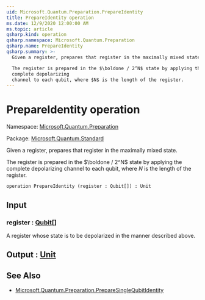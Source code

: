 ```yaml
---
uid: Microsoft.Quantum.Preparation.PrepareIdentity
title: PrepareIdentity operation
ms.date: 12/9/2020 12:00:00 AM
ms.topic: article
qsharp.kind: operation
qsharp.namespace: Microsoft.Quantum.Preparation
qsharp.name: PrepareIdentity
qsharp.summary: >-
  Given a register, prepares that register in the maximally mixed state.

  The register is prepared in the $\boldone / 2^N$ state by applying the
  complete depolarizing
  channel to each qubit, where $N$ is the length of the register.
---
```


# PrepareIdentity operation

Namespace: [Microsoft.Quantum.Preparation](xref:Microsoft.Quantum.Preparation)

Package: [Microsoft.Quantum.Standard](https://nuget.org/packages/Microsoft.Quantum.Standard)


Given a register, prepares that register in the maximally mixed state.The register is prepared in the $\boldone / 2^N$ state by applying thecomplete depolarizingchannel to each qubit, where $N$ is the length of the register.

```qsharp
operation PrepareIdentity (register : Qubit[]) : Unit
```


## Input

### register : [Qubit](xref:microsoft.quantum.lang-ref.qubit)[]

A register whose state is to be depolarized in the mannerdescribed above.



## Output : [Unit](xref:microsoft.quantum.lang-ref.unit)



## See Also

- [Microsoft.Quantum.Preparation.PrepareSingleQubitIdentity](xref:Microsoft.Quantum.Preparation.PrepareSingleQubitIdentity)